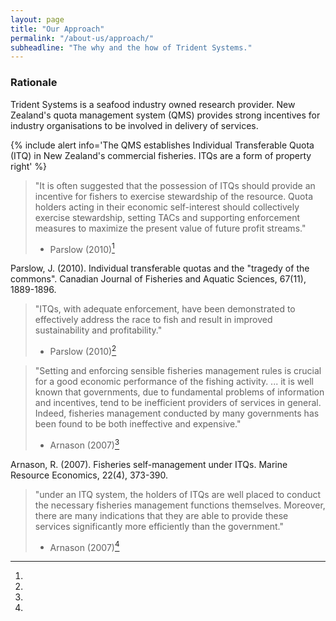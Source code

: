 ```yaml
---
layout: page
title: "Our Approach"
permalink: "/about-us/approach/"
subheadline: "The why and the how of Trident Systems."
---
```


### Rationale

Trident Systems is a seafood industry owned research provider.  New Zealand's
quota management system (QMS) provides strong incentives for industry
organisations to be involved in delivery of services.

{% include alert info='The QMS establishes Individual Transferable Quota
   (ITQ) in New Zealand's commercial fisheries. ITQs are a form of property
   right' %}

> "It is often suggested that the possession of ITQs should provide an
> incentive for fishers to exercise stewardship of the resource. Quota holders
> acting in their economic self-interest should collectively exercise
> stewardship, setting TACs and supporting enforcement measures to maximize
> the present value of future profit streams."
> - Parslow (2010)[^1]

[^1]: 
  Parslow, J. (2010). Individual transferable quotas and the "tragedy of
  the commons". Canadian Journal of Fisheries and Aquatic Sciences,
  67(11), 1889-1896.


> "ITQs, with adequate enforcement, have been demonstrated to
> effectively address the race to fish and result in improved
> sustainability and profitability."
> - Parslow (2010)[^1]


> "Setting and enforcing sensible fisheries management rules is crucial for
> a good economic performance of the fishing activity.
> ...
> it is well known that governments, due to fundamental problems of information
> and incentives, tend to be inefficient providers of services in general.
> Indeed, fisheries management conducted by many governments has been
> found to be both ineffective and expensive."
> - Arnason (2007)[^2]

[^2]:
  Arnason, R. (2007). Fisheries self-management under ITQs.
  Marine Resource Economics, 22(4), 373-390.

> "under an ITQ system, the holders of ITQs are well placed to conduct the
> necessary fisheries management functions themselves. Moreover, there are
> many indications that they are able to provide these services significantly
> more efficiently than the government."
> - Arnason (2007)[^2]
